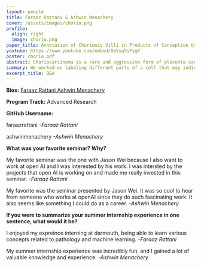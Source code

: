 ```yaml
---
layout: people
title: Faraaz Rattani & Ashwin Menachery
cover: /assets/images/chorio.png
profile:
  align: right
  image: chorio.png
paper_title: Annotation of Chorionic Villi in Products of Conception Using Combined Manual and Automated Techniques for Choriocarcinoma Research
youtube: https://www.youtube.com/embed/OeVsgSsFygY
poster: chorio.pdf
abstract: Choriocarcinoma is a rare and aggressive form of placenta cancer that presents significant challenges for early detection and diagnosis due to its ability to mimic common pregnancy-related issues. Accurate identification of chorionic villi, which are critical indicators of choriocarcinoma, is essential for effective diagnosis, but manual analysis of these tissues is both time-consuming and requires a high level of expertise. In this study, we aimed to develop a comprehensive and well-annotated dataset of chorionic villi from high-resolution whole-slide images (WSIs) of products of conception (POC) tissue samples. Utilizing a hybrid approach that combined the Segment Anything Model (SAM), an AI-based segmentation tool, with manual verification and corrections, we successfully annotated approximately 4,000 villi. The annotation process revealed challenges related to the irregular and varied shapes of villi, which often required manual intervention despite the assistance of SAM. The resulting dataset offers a valuable resource for future research, particularly in the development of AI-driven diagnostic tools that can enhance the accuracy and efficiency of choriocarcinoma detection. This study highlights the need for further refinement of automated segmentation tools and establishes a foundation for ongoing advancements in the field of placental pathology.
summary: We worked on labeling different parts of a cell that may indicate a dangerous type of cancer related to pregnancy. These "annotations" help different models to be able to detect if a person has this type of cancer or other abnormalties. 
excerpt_title: Q&A
---
```

**Bios:** [Faraaz Rattani](https://jlevy44.github.io/levylab/people/HS_Faraaz_Rattani),[Ashwin Menachery](https://jlevy44.github.io/levylab/people/HS_Ashwin_Menachery)

**Program Track:** Advanced Research

**GitHub Username:**  

faraazrattani
*-Faraaz Rattani*

ashwinmenachery
*-Ashwin Menachery*


**What was your favorite seminar? Why?**  

My favorite seminar was the one with Jason Wei because I also want to work at open AI and I was interested by his work. I was intersted by the projects that open AI is working on and made me really invested in this seminar. 
*-Faraaz Rattani*

My favorite was the seminar presented by Jason Wei. It was so cool to hear from someone who works at openAI since they do such fascinating work. It also seems like something I could do as a career.
*-Ashwin Menachery*


**If you were to summarize your summer internship experience in one sentence, what would it be?**  

I enjoyed my expreince interning at darmouth, being able to learn various concepts related to pathology and machine learning. 
*-Faraaz Rattani*

My summer internship experience was incredibly fun, and I gained a lot of valuable knowledge and experience.
*-Ashwin Menachery*

